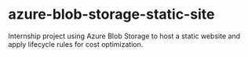 # azure-blob-storage-static-site
Internship project using Azure Blob Storage to host a static website and apply lifecycle rules for cost optimization.
